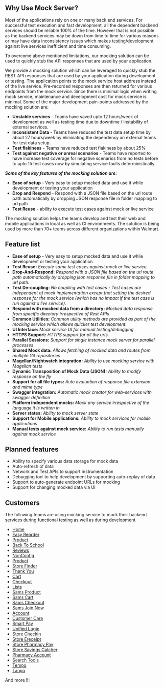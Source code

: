 ## Why Use Mock Server?

Most of the applications rely on one or many back end services. For successful test execution and fast development, all the dependent backend services should be reliable 100% of the time. However that is not possible as the backend services may be down from time to time for various reasons or may have data inconsistency issues which makes testing/development against live services inefficient and time consuming.

To overcome above mentioned limitations, our mocking solution can be used to quickly stub the API responses that are used by your application.

We provide a mocking solution which can be leveraged to quickly stub the REST API responses that are used by your application during development or testing. The application points to the mock service host address instead of the live service. Pre-recorded responses are then returned for various endpoints from the mock service. Since there is minimal logic when writing mock service, maintenance and development cost for mock service is minimal. Some of the major development pain-points addressed by the mocking solution are:
* **Unstable services** - Teams have saved upto 12 hours/week of development as well as testing time due to downtime / instability of external services.
* **Inconsistent Data** - Teams have reduced the test data setup time by about 27 hours/week by eliminating the dependency on external teams for test data setup.
* **Test flakiness** - Teams have reduced test flakiness by about 25%
* **Test against negative or unreal scenarios** - Teams have reported to have increase test coverage for negative scenarios from no tests before to upto 15 test cases now by simulating service faults deterministically

**_Some of the key features of the mocking solution are:_**

* **Ease of setup** - Very easy to setup mocked data and use it while development or testing your application
* **Drop and Respond** - Respond with a JSON file based on the url route path automatically by dropping JSON response file in folder mapping to url path
* **Test Reuse** - ability to execute test cases against mock or live service

The mocking solution helps the teams develop and test their web and mobile applications in local as well as CI environments. The solution is being used by more than 70+ teams across different organizations within Walmart.

## Feature list

 * **Ease of setup** - Very easy to setup mocked data and use it while development or testing your application
 * **Test Reuse:** _Execute same test cases against mock or live service._
 * **Drop-And-Respond:** _Respond with a JSON file based on the url route path automatically by dropping json response file in folder mapping to url path._
 * **Test De-coupling:** _No coupling with test cases - Test cases are independent of mock implementation except that setting the desired response for the mock service (which has no impact if the test case is run against a live service)._
 * **Respond with mocked data from a directory:** _Mocked data response from specific directory irrespective of Rest APIs_
 * **Common Utilities:** _Common utility methods are provided as part of the mocking service which allows quicker test development._
 * **UI Interface:** _Mock service UI for manual testing/debugging._
 * **HTTPS Support:** _HTTPS support for all the urls._
 * **Parallel Sessions:** _Support for single instance mock server for parallel processes_
 * **Shared Mock data:** _Allows fetching of mocked data and routes from multiple Git repositories_
 * **Magellan/Nightwatch integration:** _Ability to use mocking service with Magellan tests_
 * **Dynamic Transposition of Mock Data (JSON):** _Ability to modify response on the fly_
 * **Support for all file types:** _Auto evaluation of response file extension and mime type_
 * **Swagger integration:** _Automatic mock creator for web-services with swagger definition_
 * **Platform independent mocks:** _Mock any service irrespective of the language it is written in_
 * **Server states:** _Ability to mock server state_
 * **Support for Mobile applications:** _Ability to mock services for mobile applications_
 * **Manual tests against mock service:** _Ability to run tests manually against mock service_

## Planned features

 * Ability to specify various data storage for mock data
 * Auto-refresh of data
 * Network and Test APIs to support instrumentation
 * Debugging tool to help development by supporting auto-replay of data
 * Support to auto-generate endpoint URLs for mocking
 * Support for changing mocked data via UI

## Customers
The following teams are using mocking service to mock their backend services during functional testing as well as during development.

* [Home](https://gecgithub01.walmart.com/R-Discovery/home)
* [Easy Reorder](https://gecgithub01.walmart.com/R-Discovery/easy-reorder)
* [Product](https://gecgithub01.walmart.com/R-Discovery/product)
* [Back To School](https://gecgithub01.walmart.com/R-Discovery/back-to-school)
* [Reviews](https://gecgithub01.walmart.com/R-Discovery/reviews)
* [NonConfig](https://gecgithub01.walmart.com/R-Discovery/non-config)
* [Product](https://gecgithub01.walmart.com/R-Discovery/product)
* [Store Finder](https://gecgithub01.walmart.com/R-instore/store-finder)
* [Thank You](https://gecgithub01.walmart.com/R-Transaction/thank-you)
* [Cart](https://gecgithub01.walmart.com/R-Transaction/cart)
* [Checkout](https://gecgithub01.walmart.com/R-Transaction/checkout)
* [Lists](https://gecgithub01.walmart.com/R-Transaction/lists)
* [Sams Product](https://gecgithub01.walmart.com/R-sams-discovery/sams-product)
* [Sams Cart](https://gecgithub01.walmart.com/R-sams-discovery/sams-cart)
* [Sams Checkout](https://gecgithub01.walmart.com/R-sams-discovery/checkout)
* [Sams Join Now](https://gecgithub01.walmart.com/R-sams-membership/Join-now)
* [Account](https://gecgithub01.walmart.com/R-User/account)
* [Customer Care](https://gecgithub01.walmart.com/R-User/customer-care)
* [Smart Pay](https://gecgithub01.walmart.com/R-User/smart-pay)
* [Unified Login](https://gecgithub01.walmart.com/R-User/unified-login)
* [Store Checkin](https://gecgithub01.walmart.com/store-team/checkin-mocks)
* [Store Ereceipt](https://gecgithub01.walmart.com/store-team/ereceipt-mocks)
* [Store Pharmacy Pay](https://gecgithub01.walmart.com/store-team/pharmacy-mocks)
* [Store Savings Catcher](https://gecgithub01.walmart.com/store-team/savingscatcher-mocks)
* [Pharmacy Account](https://gecgithub01.walmart.com/R-Pharmacy/account)
* [Search Tools](https://gecgithub01.walmart.com/R-Apollo/search-tools)
* [Tempo](https://gecgithub01.walmart.com/platform/Tempo)
* [Tango](https://gecgithub01.walmart.com/platform/tango-ui)

And more !!!

